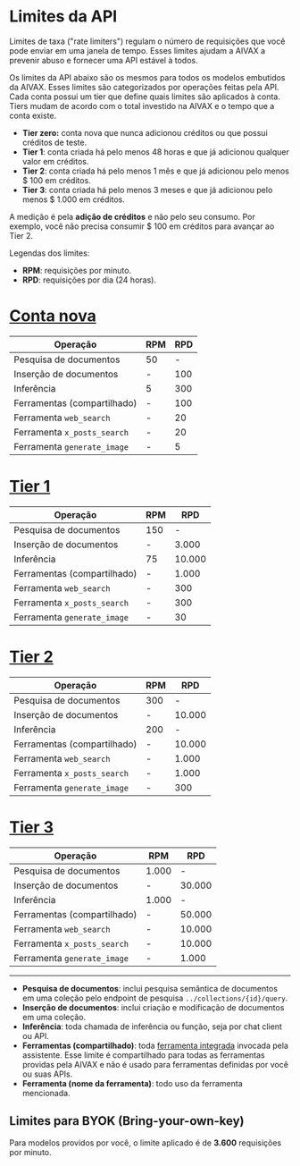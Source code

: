 # Limites da API

Limites de taxa ("rate limiters") regulam o número de requisições que você pode enviar em uma janela de tempo. Esses limites ajudam a AIVAX a prevenir abuso e fornecer uma API estável à todos.

Os limites da API abaixo são os mesmos para todos os modelos embutidos da AIVAX. Esses limites são categorizados por operações feitas pela API. Cada conta possui um tier que define quais limites são aplicados à conta. Tiers mudam de acordo com o total investido na AIVAX e o tempo que a conta existe.

- **Tier zero:** conta nova que nunca adicionou créditos ou que possui créditos de teste.
- **Tier 1**: conta criada há pelo menos 48 horas e que já adicionou qualquer valor em créditos.
- **Tier 2**: conta criada há pelo menos 1 mês e que já adicionou pelo menos $ 100 em créditos.
- **Tier 3**: conta criada há pelo menos 3 meses e que já adicionou pelo menos $ 1.000 em créditos.

A medição é pela **adição de créditos** e não pelo seu consumo. Por exemplo, você não precisa consumir $ 100 em créditos para avançar ao Tier 2.

Legendas dos limites:

- **RPM**: requisições por minuto.
- **RPD**: requisições por dia (24 horas).

# [Conta nova](#tab/free)

| Operação | RPM | RPD |
| --- | --- | --- |
| Pesquisa de documentos | 50 | - |
| Inserção de documentos | - | 100 |
| Inferência | 5 | 300 |
| Ferramentas (compartilhado) | - | 100 |
| Ferramenta `web_search` | - | 20 |
| Ferramenta `x_posts_search` | - | 20 |
| Ferramenta `generate_image` | - | 5 |

# [Tier 1](#tab/tier1)

| Operação | RPM | RPD |
| --- | --- | --- |
| Pesquisa de documentos | 150 | - |
| Inserção de documentos | - | 3.000 |
| Inferência | 75 | 10.000 |
| Ferramentas (compartilhado) | - | 1.000 |
| Ferramenta `web_search` | - | 300 |
| Ferramenta `x_posts_search` | - | 300 |
| Ferramenta `generate_image` | - | 30 |

# [Tier 2](#tab/tier2)

| Operação | RPM | RPD |
| --- | --- | --- |
| Pesquisa de documentos | 300 | - |
| Inserção de documentos | - | 10.000 |
| Inferência | 200 | - |
| Ferramentas (compartilhado) | - | 10.000 |
| Ferramenta `web_search` | - | 1.000 |
| Ferramenta `x_posts_search` | - | 1.000 |
| Ferramenta `generate_image` | - | 300 |

# [Tier 3](#tab/tier3)

| Operação | RPM | RPD |
| --- | --- | --- |
| Pesquisa de documentos | 1.000 | - |
| Inserção de documentos | - | 30.000 |
| Inferência | 1.000 | - |
| Ferramentas (compartilhado) | - | 50.000 |
| Ferramenta `web_search` | - | 10.000 |
| Ferramenta `x_posts_search` | - | 10.000 |
| Ferramenta `generate_image` | - | 1.000 |

---

- **Pesquisa de documentos**: inclui pesquisa semântica de documentos em uma coleção pelo endpoint de pesquisa `../collections/{id}/query`.
- **Inserção de documentos**: inclui criação e modificação de documentos em uma coleção.
- **Inferência**: toda chamada de inferência ou função, seja por chat client ou API.
- **Ferramentas (compartilhado)**: toda [ferramenta integrada](/docs/builtin-tools) invocada pela assistente. Esse limite é compartilhado para todas as ferramentas providas pela AIVAX e não é usado para ferramentas definidas por você ou suas APIs.
- **Ferramenta (nome da ferramenta)**: todo uso da ferramenta mencionada.

## Limites para BYOK (Bring-your-own-key)

Para modelos providos por você, o limite aplicado é de **3.600** requisições por minuto.